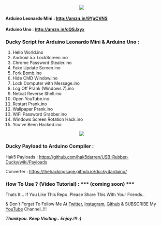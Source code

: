 <p align="center"><img src="https://github.com/thehackingsage/ducky4arduino/blob/master/img/Ducky-Script-for-Arduino-Leonardo-Mini-&-Arduino-Uno.jpg?raw=true" /></p>

#### Arduino Leonardo Mini : http://amzn.in/9YpCVNS

#### Arduino Uno : http://amzn.in/cQSJxyx

### Ducky Script for Arduino Leonardo Mini & Arduino Uno :

01. Hello World.ino
02. Android 5.x LockScreen.ino
03. Chrome Password Stealer.ino
04. Fake Update Screen.ino
05. Fork Bomb.ino
06. Hide CMD Window.ino
07. Lock Computer with Message.ino
08. Log Off Prank (Windows 7).ino
09. Netcat Reverse Shell.ino
10. Open YouTube.ino
11. Restart Prank.ino
12. Wallpaper Prank.ino
13. WiFi Password Grabber.ino
14. Windows Screen Rotation Hack.ino
15. You've Been Hacked.ino

<p align="center"><img src="https://github.com/thehackingsage/ducky4arduino/blob/master/img/Ducky-Payload-to-Arduino-Compiler.jpg?raw=true" /></p>

### Ducky Payload to Arduino Compiler :

Hak5 Payloads : https://github.com/hak5darren/USB-Rubber-Ducky/wiki/Payloads

Converter : https://thehackingsage.github.io/ducky4arduino/

### How To Use ? (Video Tutorial) : *** (coming soon) ***

Thats It... If You Like This Repo. Please Share This With Your Friends..

& Don't Forget To Follow Me At [Twitter](https://www.twitter.com/thehackingsage), [Instagram](https://www.instagram.com/thehackingsage), [Github](https://www.github.com/thehackingsage) & SUBSCRIBE My [YouTube](https://www.youtube.com/channel/UCYK1n9A4TUq1CvGc6F3DzoA) Channel..!!!

***Thankyou.***
***Keep Visiting..***
***Enjoy.!!! :)***
